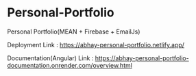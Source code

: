 # Personal-Portfolio
Personal Portfolio(MEAN + Firebase + EmailJs)

Deployment Link : https://abhay-personal-portfolio.netlify.app/

Documentation(Angular) Link : https://abhay-personal-portfolio-documentation.onrender.com/overview.html
